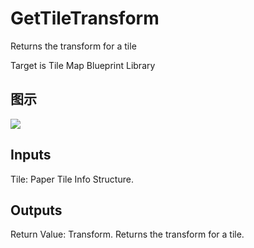 # GetTileTransform

Returns the transform for a tile

Target is Tile Map Blueprint Library

## 图示

![]($-20221218-21023372.png)

## Inputs

Tile: Paper Tile Info Structure.  

## Outputs

Return Value: Transform. Returns the transform for a tile.

